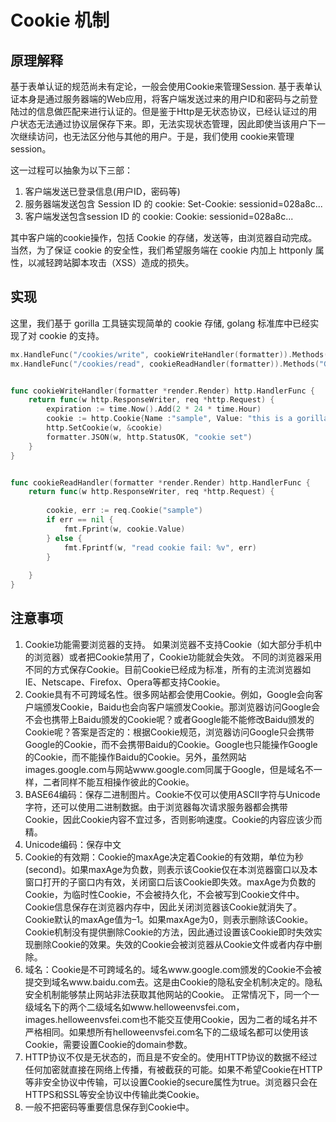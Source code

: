 # Cookie 机制

## 原理解释

基于表单认证的规范尚未有定论，一般会使用Cookie来管理Session.
基于表单认证本身是通过服务器端的Web应用，将客户端发送过来的用户ID和密码与之前登陆过的信息做匹配来进行认证的。但是鉴于Http是无状态协议，已经认证过的用户状态无法通过协议层保存下来。即，无法实现状态管理，因此即使当该用户下一次继续访问，也无法区分他与其他的用户。于是，我们使用 cookie来管理session。


这一过程可以抽象为以下三部：

1. 客户端发送已登录信息(用户ID，密码等)
2. 服务器端发送包含 Session ID 的 cookie: Set-Cookie: sessionid=028a8c...
3. 客户端发送包含session ID 的 cookie: Cookie: sessionid=028a8c...

其中客户端的cookie操作，包括 Cookie 的存储，发送等，由浏览器自动完成。当然，为了保证 cookie 的安全性，我们希望服务端在 cookie 内加上 httponly 属性，以减轻跨站脚本攻击（XSS）造成的损失。


## 实现

这里，我们基于 gorilla 工具链实现简单的 cookie 存储, golang 标准库中已经实现了对 cookie 的支持。

```go
mx.HandleFunc("/cookies/write", cookieWriteHandler(formatter)).Methods("GET")
mx.HandleFunc("/cookies/read", cookieReadHandler(formatter)).Methods("GET")


func cookieWriteHandler(formatter *render.Render) http.HandlerFunc {
	return func(w http.ResponseWriter, req *http.Request) {
		expiration := time.Now().Add(2 * 24 * time.Hour)
		cookie := http.Cookie{Name :"sample", Value: "this is a gorilla cookie", Expires: expiration}
		http.SetCookie(w, &cookie)
		formatter.JSON(w, http.StatusOK, "cookie set")
	}
}


func cookieReadHandler(formatter *render.Render) http.HandlerFunc {
	return func(w http.ResponseWriter, req *http.Request) {
		
		cookie, err := req.Cookie("sample")
		if err == nil {
			fmt.Fprint(w, cookie.Value)
		} else {
			fmt.Fprintf(w, "read cookie fail: %v", err)
		}
		
	}
}
```

## 注意事项

1. Cookie功能需要浏览器的支持。
如果浏览器不支持Cookie（如大部分手机中的浏览器）或者把Cookie禁用了，Cookie功能就会失效。
不同的浏览器采用不同的方式保存Cookie。目前Cookie已经成为标准，所有的主流浏览器如IE、Netscape、Firefox、Opera等都支持Cookie。
2. Cookie具有不可跨域名性。很多网站都会使用Cookie。例如，Google会向客户端颁发Cookie，Baidu也会向客户端颁发Cookie。那浏览器访问Google会不会也携带上Baidu颁发的Cookie呢？或者Google能不能修改Baidu颁发的Cookie呢？答案是否定的：根据Cookie规范，浏览器访问Google只会携带Google的Cookie，而不会携带Baidu的Cookie。Google也只能操作Google的Cookie，而不能操作Baidu的Cookie。另外，虽然网站images.google.com与网站www.google.com同属于Google，但是域名不一样，二者同样不能互相操作彼此的Cookie。
3. BASE64编码：保存二进制图片。Cookie不仅可以使用ASCII字符与Unicode字符，还可以使用二进制数据。由于浏览器每次请求服务器都会携带Cookie，因此Cookie内容不宜过多，否则影响速度。Cookie的内容应该少而精。
4. Unicode编码：保存中文
5. Cookie的有效期：Cookie的maxAge决定着Cookie的有效期，单位为秒(second)。如果maxAge为负数，则表示该Cookie仅在本浏览器窗口以及本窗口打开的子窗口内有效，关闭窗口后该Cookie即失效。maxAge为负数的Cookie，为临时性Cookie，不会被持久化，不会被写到Cookie文件中。Cookie信息保存在浏览器内存中，因此关闭浏览器该Cookie就消失了。Cookie默认的maxAge值为–1。如果maxAge为0，则表示删除该Cookie。Cookie机制没有提供删除Cookie的方法，因此通过设置该Cookie即时失效实现删除Cookie的效果。失效的Cookie会被浏览器从Cookie文件或者内存中删除。
6. 域名：Cookie是不可跨域名的。域名www.google.com颁发的Cookie不会被提交到域名www.baidu.com去。这是由Cookie的隐私安全机制决定的。隐私安全机制能够禁止网站非法获取其他网站的Cookie。
正常情况下，同一个一级域名下的两个二级域名如www.helloweenvsfei.com，images.helloweenvsfei.com也不能交互使用Cookie，因为二者的域名并不严格相同。如果想所有helloweenvsfei.com名下的二级域名都可以使用该Cookie，需要设置Cookie的domain参数。
7. HTTP协议不仅是无状态的，而且是不安全的。使用HTTP协议的数据不经过任何加密就直接在网络上传播，有被截获的可能。如果不希望Cookie在HTTP等非安全协议中传输，可以设置Cookie的secure属性为true。浏览器只会在HTTPS和SSL等安全协议中传输此类Cookie。
8. 一般不把密码等重要信息保存到Cookie中。



